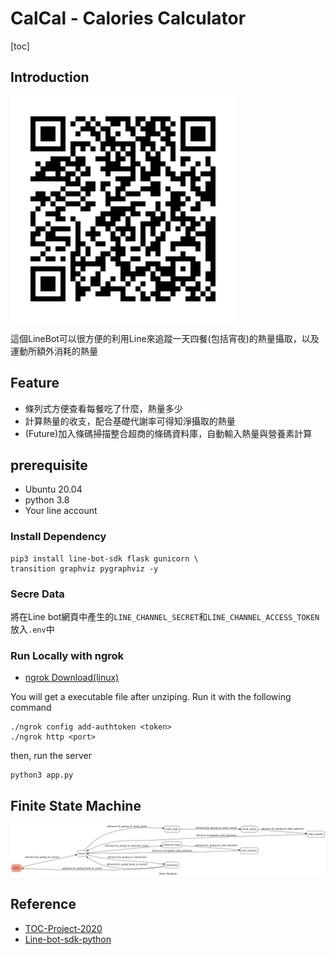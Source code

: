 # CalCal - Calories Calculator
[toc]
## Introduction
![linebot-QRCode](./img/qrcode.png)

這個LineBot可以很方便的利用Line來追蹤一天四餐(包括宵夜)的熱量攝取，以及運動所額外消耗的熱量

## Feature
- 條列式方便查看每餐吃了什麼，熱量多少
- 計算熱量的收支，配合基礎代謝率可得知淨攝取的熱量
- (Future)加入條碼掃描整合超商的條碼資料庫，自動輸入熱量與營養素計算

## prerequisite
- Ubuntu 20.04
- python 3.8
- Your line account

### Install Dependency
```=bash
pip3 install line-bot-sdk flask gunicorn \
transition graphviz pygraphviz -y
```

### Secre Data
將在Line bot網頁中產生的`LINE_CHANNEL_SECRET`和`LINE_CHANNEL_ACCESS_TOKEN`放入`.env`中

### Run Locally with ngrok
- [ngrok Download(linux)](https://ngrok.com/download)

You will get a executable file after unziping. Run it with the following command
```=bash
./ngrok config add-authtoken <token>
./ngrok http <port>
```

then, run the server
```=bash
python3 app.py
```

## Finite State Machine
![fsm](./img/fsm.png)

## Reference
- [TOC-Project-2020](https://github.com/NCKU-CCS/TOC-Project-2020)
- [Line-bot-sdk-python](https://github.com/line/line-bot-sdk-python/tree/master/examples/flask-echo)